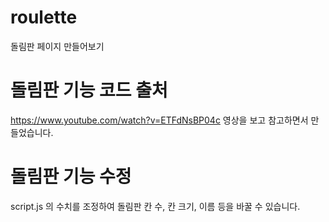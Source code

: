 # roulette
돌림판 페이지 만들어보기

# 돌림판 기능 코드 출처
https://www.youtube.com/watch?v=ETFdNsBP04c
영상을 보고 참고하면서 만들었습니다.

# 돌림판 기능 수정
script.js 의 수치를 조정하여 돌림판 칸 수, 칸 크기, 이름 등을 바꿀 수 있습니다.